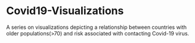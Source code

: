 # Covid19-Visualizations
A series on visualizations depicting a relationship between countries with older populations(>70) and risk associated with contacting Covid-19 virus.
